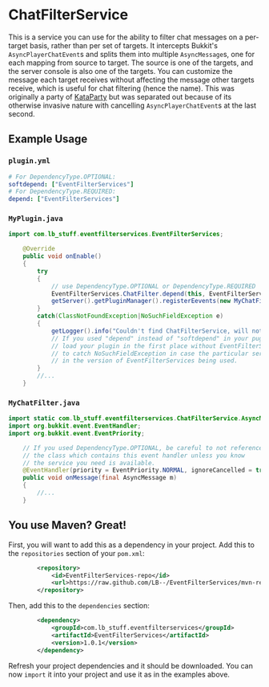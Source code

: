 ChatFilterService
=================

This is a service you can use for the ability to filter chat messages on a per-target basis, rather than per set of targets. It intercepts Bukkit's `AsyncPlayerChatEvent`s and splits them into multiple `AsyncMessage`s, one for each mapping from source to target. The source is one of the targets, and the server console is also one of the targets. You can customize the message each target receives without affecting the message other targets receive, which is useful for chat filtering (hence the name). This was originally a party of [KataParty](https://github.com/LB--/KataParty) but was separated out because of its otherwise invasive nature with cancelling `AsyncPlayerChatEvent`s at the last second.

## Example Usage
### `plugin.yml`
```yml
# For DependencyType.OPTIONAL:
softdepend: ["EventFilterServices"]
# For DependencyType.REQUIRED:
depend: ["EventFilterServices"]
```
### `MyPlugin.java`
```java
import com.lb_stuff.eventfilterservices.EventFilterServices;
```
```java
	@Override
	public void onEnable()
	{
		try
		{
			// use DependencyType.OPTIONAL or DependencyType.REQUIRED
			EventFilterServices.ChatFilter.depend(this, EventFilterServices.DependencyType.OPTIONAL);
			getServer().getPluginManager().registerEevents(new MyChatFilter(this), this);
		}
		catch(ClassNotFoundException|NoSuchFieldException e)
		{
			getLogger().info("Couldn't find ChatFilterService, will not be able to filter chat");
			// If you used "depend" instead of "softdepend" in your pugin.yml, Bukkit will not even
			// load your plugin in the first place without EventFilterServices, but you still need
			// to catch NoSuchFieldException in case the particular service you need is not provided
			// in the version of EventFilterServices being used.
		}
		//...
	}
```
### `MyChatFilter.java`
```java
import static com.lb_stuff.eventfilterservices.ChatFilterService.AsyncMessage;
import org.bukkit.event.EventHandler;
import org.bukkit.event.EventPriority;
```
```java
	// If you used DependencyType.OPTIONAL, be careful to not reference
	// the class which contains this event handler unless you know
	// the service you need is available.
	@EventHandler(priority = EventPriority.NORMAL, ignoreCancelled = true)
	public void onMessage(final AsyncMessage m)
	{
		//...
	}
```

## You use Maven? Great!
First, you will want to add this as a dependency in your project. Add this to the `repositories` section of your `pom.xml`:
```xml
		<repository>
			<id>EventFilterServices-repo</id>
			<url>https://raw.github.com/LB--/EventFilterServices/mvn-repo/</url>
		</repository>
```
Then, add this to the `dependencies` section:
```xml
		<dependency>
			<groupId>com.lb_stuff.eventfilterservices</groupId>
			<artifactId>EventFilterServices</artifactId>
			<version>1.0.1</version>
		</dependency>
```
Refresh your project dependencies and it should be downloaded. You can now `import` it into your project and use it as in the examples above.
